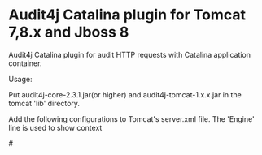 Audit4j Catalina plugin for Tomcat 7,8.x and Jboss 8
====================================================

Audit4j Catalina plugin for audit HTTP requests with Catalina application container.

Usage:

Put audit4j-core-2.3.1.jar(or higher) and audit4j-tomcat-1.x.x.jar in the tomcat 'lib' directory.


Add the following configurations to Tomcat's server.xml file. The 'Engine' line is used to show context
<Listener className="org.audit4j.intregration.tomcat.AuditContextLifecycleListener"/>

<Engine name="Catalina" defaultHost="localhost"> #
	<Valve className="org.audit4j.intregration.tomcat.Audit4jTomcatValve"/>